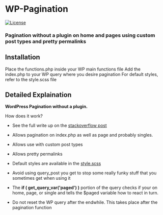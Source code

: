 # WP-Pagination

[![License](http://img.shields.io/badge/License-MIT-blue.svg)](http://opensource.org/licenses/MIT)

### Pagination without a plugin on home and pages using custom post types and pretty permalinks

Installation
------------
Place the functions.php inside your WP main functions file
Add the index.php to your WP query where you desire pagination
For default styles, refer to the style.scss file


Detailed Explaination
-----------
**WordPress Pagination without a plugin.**

How does it work? 

* See the full write up on the [stackoverflow post](http://stackoverflow.com/questions/13768900/wordpress-pagination-not-working/13856345#13856345)

* Allows pagination on index.php as well as page and probably singles.

* Allows use with custom post types

* Allows pretty permalinks

* Default styles are available in the [style.scss](https://raw.githubusercontent.com/gst4158/WP-Pagination/master/style.scss)

* Avoid using query_post you get to stop some really funky stuff that you sometimes get when using it

* The **if ( get_query_var('paged') )** portion of the query checks if your on home, page, or single and tells the $paged variable how to react in turn.

* Do not reset the WP query after the endwhile. This takes place after the pagination function



